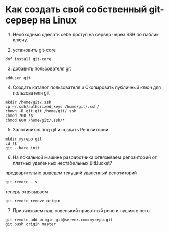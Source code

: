 # Как создать свой собственный git-сервер на Linux

1) Необходимо сделать себе доступ на сервер через SSH по паблик ключу.

2) установить git-core

```
dnf install git-core
```

3) добавить пользователя git

```
adduser git
```

4) Создать каталог пользователя и Скопировать публичный ключ для пользователя git

```
mkdir /home/git/.ssh
cp ~/.ssh/authorized_keys /home/git/.ssh/
chown -R git:git /home/git/.ssh
chmod 700 !$
chmod 600 /home/git/.ssh/*
```

5) Залогинится под git и создать Репозитории

```
mkdir myrepo.git
cd !$
git --bare init
```

6) На локальной машине разработчика отвязываем репозиторий от платных удаленных нестабильных BitBucket?

предварительно выведем текущий удаленный репозиторий

```
git remote - v
```

теперь отвязываем
```
git remote remove origin
```

7) Привязываем наш новенький приватный репо и пушим в него

```
git remote add origin git@server.com:myrepo.git
git push origin master
```
